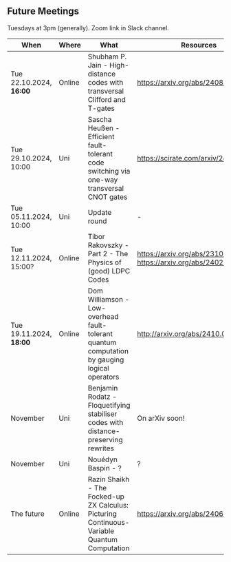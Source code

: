 ## Future Meetings

Tuesdays at 3pm (generally). Zoom link in Slack channel.

| When                      | Where  | What                                                                                          | Resources                                                          |
|---------------------------|--------|-----------------------------------------------------------------------------------------------|--------------------------------------------------------------------|
| Tue 22.10.2024, **16:00** | Online | Shubham P. Jain - High-distance codes with transversal Clifford and T-gates                   | https://arxiv.org/abs/2408.12752                                   |
| Tue 29.10.2024, 10:00     | Uni    | Sascha Heußen - Efficient fault-tolerant code switching via one-way transversal CNOT gates    | https://scirate.com/arxiv/2409.13465                               |
| Tue 05.11.2024, 10:00     | Uni    | Update round                                                                                  | -                                                                  |
| Tue 12.11.2024, 15:00?    | Online | Tibor Rakovszky - Part 2 - The Physics of (good) LDPC Codes                                   | https://arxiv.org/abs/2310.16032, https://arxiv.org/abs/2402.16831 |
| Tue 19.11.2024, **18:00** | Online | Dom Williamson - Low-overhead fault-tolerant quantum computation by gauging logical operators | http://arxiv.org/abs/2410.02213                                    |
| November                  | Uni    | Benjamin Rodatz - Floquetifying stabiliser codes with distance-preserving rewrites            | On arXiv soon!                                                     |
| November                  | Uni    | Nouédyn Baspin - ?                                                                            | ?                                                                  |
| The future                | Online | Razin Shaikh - The Focked-up ZX Calculus: Picturing Continuous-Variable Quantum Computation   | https://arxiv.org/abs/2406.02905                                   |
